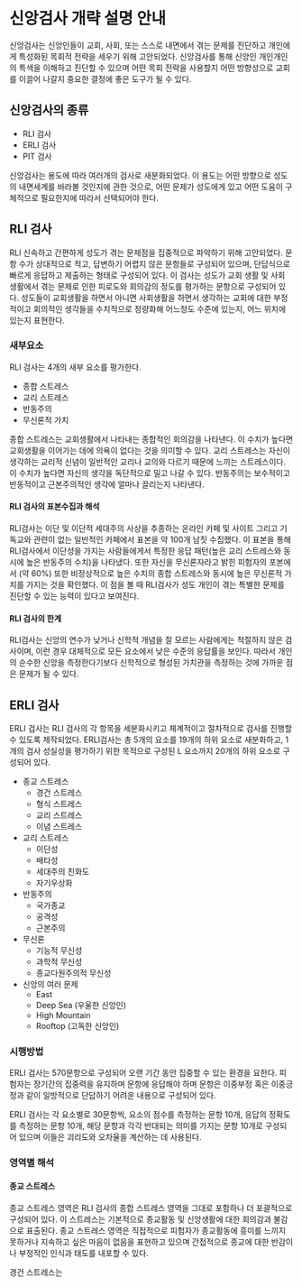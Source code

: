 # 신앙검사 개략 설명 안내
신앙검사는 신앙인들이 교회, 사회, 또는 스스로 내면에서 겪는 문제를 진단하고 개인에게 특성화된 목회적 전략을 세우기 위해 고안되었다. 신앙검사를 통해 신앙인 개인개인의 특색을 이해하고 진단할 수 있으며 어떤 목회 전략을 사용할지 어떤 방향성으로 교회를 이끌어 나갈지 중요한 결정에 좋은 도구가 될 수 있다.
## 신앙검사의 종류
* RLI 검사
* ERLI 검사
* PIT 검사

신앙검사는 용도에 따라 여러개의 검사로 새분화되었다. 이 용도는 어떤 방향으로 성도의 내면세계를 바라볼 것인지에 관한 것으로, 어떤 문제가 성도에게 있고 어떤 도움이 구체적으로 필요한지에 따라서 선택되어야 한다.

## RLI 검사

RLI 신속하고 간편하게 성도가 겪는 문제점을 집중적으로 파악하기 위해 고안되었다. 문항 수가 상대적으로 적고, 답변하기 어렵지 않은 문항들로 구성되어 있으며, 단답식으로 빠르게 응답하고 제출하는 형태로 구성되어 있다.
이 검사는 성도가 교회 생활 및 사회 생활에서 겪는 문제로 인한 피로도와 회의감의 정도를 평가하는 문항으로 구성되어 있다. 성도들이 교회생활을 하면서 아니면 사회생활을 하면서 생각하는 교회에 대한 부정적이고 회의적인 생각들을 수치적으로 정량화해 어느정도 수준에 있는지, 어느 위치에 있는지 표현한다.

### 새부요소

RLI 검사는 4개의 새부 요소를 평가한다.
* 종합 스트레스
* 교리 스트레스
* 반동주의
* 무신론적 가치

종합 스트레스는 교회생활에서 나타내는 종합적인 회의감을 나타낸다. 이 수치가 높다면 교회생활을 이어가는 데에 의욕이 없다는 것을 의미할 수 있다. 교리 스트레스는 자신이 생각하는 교리적 신념이 일반적인 교리나 교의와 다르기 때문에 느끼는 스트레스이다. 이 수치가 높다면 자신의 생각을 독단적으로 밀고 나갈 수 있다. 반동주의는 보수적이고 반동적이고 근본주의적인 생각에 얼마나 끌리는지 나타낸다. 

#### RLI 검사의 표본수집과 해석
RLI검사는 이단 및 이단적 세대주의 사상을 추종하는 온라인 카페 및 사이트 그리고 기독교와 관련이 없는 일반적인 카페에서 표본을 약 100개 남짓 수집했다. 이 표본을 통해 RLI검사에서 이단성을 가지는 사람들에게서 특정한 응답 패턴(높은 교리 스트레스와 동시에 높은 반동주의 수치)을 나타냈다. 또한 자신을 무신론자라고 밝힌 피험자의 포본에서 (약 60%) 또한 비정상적으로 높은 수치의 종합 스트레스와 동시에 높은 무신론적 가치를 가지는 것을 확인했다. 이 점을 볼 때 RLI검사가 성도 개인이 겪는 특별한 문제를 진단할 수 있는 능력이 있다고 보여진다.
#### RLI 검사의 한계 
RLI검사는 신앙의 연수가 낮거나 신학적 개념을 잘 모르는 사람에게는 적절하지 않은 검사이며, 이런 경우 대체적으로 모든 요소에서 낮은 수준의 응답률을 보인다. 따라서 개인의 순수한 신앙을 측정한다기보다 신학적으로 형성된 가치관을 측정하는 것에 가까운 점은 문제가 될 수 있다.

## ERLI 검사
ERLI 검사는 RLI 검사의 각 항목을 세분화시키고 체계적이고 절차적으로 검사를 진행할 수 있도록 제작되었다. ERLI검사는 총 5개의 요소를 19개의 하위 요소로 새분화하고, 1개의 검사 성실성을 평가하기 위한 목적으로 구성된 L 요소까지 20개의 하위 요소로 구성되어 있다. 
* 종교 스트레스
  * 경건 스트레스
  * 형식 스트레스
  * 교리 스트레스
  * 이념 스트레스
* 교리 스트레스
  * 이단성
  * 배타성
  * 세대주의 친화도
  * 자기우상화
* 반동주의
  * 국가종교
  * 공격성
  * 근본주의
* 무신론
  * 기능적 무신성
  * 과학적 무신성
  * 종교다원주의적 무신성
* 신앙의 여러 문제
  * East 
  * Deep Sea (우울한 신앙인)
  * High Mountain 
  * Rooftop (고독한 신앙인)
### 시행방법
 ERLI 검사는 570문항으로 구성되어 오랜 기간 동안 집중할 수 있는 환경을 요한다. 피험자는 장기간의 집중력을 유지하며 문항에 응답해야 하며 문항은 이중부정 혹은 이중긍정과 같이 일방적으로 단답하기 어려운 내용으로 구성되어 있다.

 ERLI 검사는 각 요소별로 30문항씩, 요소의 점수를 측정하는 문항 10개, 응답의 정확도를 측정하는 문항 10개, 해당 문항과 각각 반대되는 의미를 가지는 문항 10개로 구성되어 있으며 이들은 괴리도와 오차율을 계산하는 데 사용된다.

### 영역별 해석

#### 종교 스트레스
 종교 스트레스 영역은 RLI 검사의 종합 스트레스 영역을 그대로 포함하나 더 포괄적으로 구성되어 있다. 이 스트레스는 기본적으로 종교활동 및 신앙생활에 대한 회의감과 불감으로 표출된다. 종교 스트레스 영역은 직접적으로 피험자가 종교활동에 흥미를 느끼지 못하거나 지속하고 싶은 마음이 없음을 표현하고 있으며 간접적으로 종교에 대한 반감이나 부정적인 인식과 태도를 내포할 수 있다.

 경건 스트레스는 
